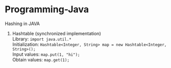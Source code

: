 # Programming-Java
Hashing in JAVA <br>
1) Hashtable (synchronized implementation) <br>
Library: `import java.util.*` <br>
Initialization: `Hashtable<Integer, String> map = new Hashtable<Integer, String>();`<br>
Input values:   `map.put(1, "hi");` <br>
Obtain values:  `map.get(1);`<br>

